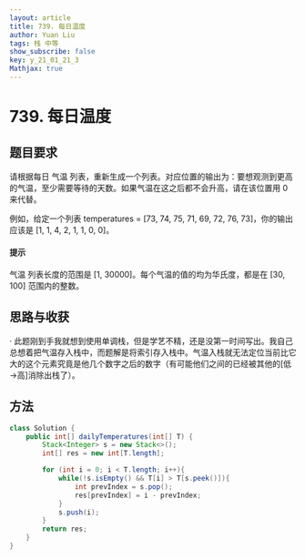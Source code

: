 ```yaml
---
layout: article
title: 739. 每日温度
author: Yuan Liu
tags: 栈 中等
show_subscribe: false
key: y_21_01_21_3
Mathjax: true
---
```


# 739. 每日温度


## 题目要求

请根据每日 气温 列表，重新生成一个列表。对应位置的输出为：要想观测到更高的气温，至少需要等待的天数。如果气温在这之后都不会升高，请在该位置用 0 来代替。  

例如，给定一个列表 temperatures = [73, 74, 75, 71, 69, 72, 76, 73]，你的输出应该是 [1, 1, 4, 2, 1, 1, 0, 0]。  

#### 提示
气温 列表长度的范围是 [1, 30000]。每个气温的值的均为华氏度，都是在 [30, 100] 范围内的整数。

## 思路与收获
· 此题刚到手我就想到使用单调栈，但是学艺不精，还是没第一时间写出。我自己总想着把气温存入栈中，而题解是将索引存入栈中。气温入栈就无法定位当前比它大的这个元素究竟是他几个数字之后的数字（有可能他们之间的已经被其他的[低→高]消除出栈了）。


## 方法 

```java
class Solution {
    public int[] dailyTemperatures(int[] T) {
        Stack<Integer> s = new Stack<>();
        int[] res = new int[T.length];

        for (int i = 0; i < T.length; i++){
            while(!s.isEmpty() && T[i] > T[s.peek()]){
                int prevIndex = s.pop();
                res[prevIndex] = i - prevIndex;
            }
            s.push(i); 
        }
        return res;
    }
}
```

